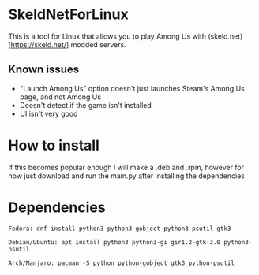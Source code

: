 # SkeldNetForLinux

This is a tool for Linux that allows you to play Among Us with (skeld.net)[https://skeld.net/] modded servers.

## Known issues
- "Launch Among Us" option doesn't just launches Steam's Among Us page, and not Among Us
- Doesn't detect if the game isn't installed
- UI isn't very good

# How to install
If this becomes popular enough I will make a .deb and .rpm, however for now just download and run the main.py after installing the dependencies

# Dependencies
`Fedora: dnf install python3 python3-gobject python3-psutil gtk3`

`Debian/Ubuntu: apt install python3 python3-gi gir1.2-gtk-3.0 python3-psutil`

`Arch/Manjaro: pacman -S python python-gobject gtk3 python-psutil`
